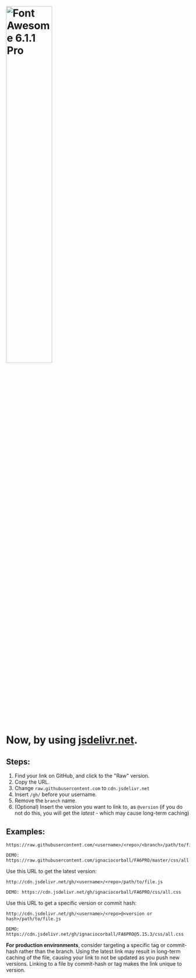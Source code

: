 <h1><img src="https://img.fortawesome.com/349cfdf6/logo-fa-pro.svg" alt="Font Awesome 6.1.1 Pro" width="50%"></h1>

# Now, by using [jsdelivr.net](https://www.jsdelivr.com/).

## Steps:
1. Find your link on GitHub, and click to the "Raw" version.
2. Copy the URL.
3. Change ```raw.githubusercontent.com``` to ```cdn.jsdelivr.net```
4. Insert ```/gh/``` before your username.
5. Remove the ```branch``` name.
6. (Optional) Insert the version you want to link to, as ```@version``` (if you do not do this, you will get the <i>latest</i> - which may cause long-term caching)

## Examples:

```
https://raw.githubusercontent.com/<username>/<repo>/<branch>/path/to/file.js

DEMO: https://raw.githubusercontent.com/ignaciocorball/FA6PRO/master/css/all.css
```
Use this URL to get the latest version:
```
http://cdn.jsdelivr.net/gh/<username>/<repo>/path/to/file.js

DEMO: https://cdn.jsdelivr.net/gh/ignaciocorball/FA6PRO/css/all.css
```
Use this URL to get a specific version or commit hash:
```
http://cdn.jsdelivr.net/gh/<username>/<repo>@<version or hash>/path/to/file.js

DEMO: https://cdn.jsdelivr.net/gh/ignaciocorball/FA6PRO@5.15.3/css/all.css
```
<b>For production environments</b>, consider targeting a specific tag or commit-hash rather than the branch. Using the latest link may result in long-term caching of the file, causing your link to not be updated as you push new versions. Linking to a file by commit-hash or tag makes the link unique to version.
